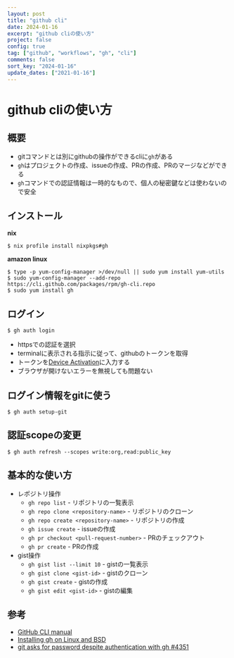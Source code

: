 ```yaml
---
layout: post
title: "github cli"
date: 2024-01-16
excerpt: "github cliの使い方"
project: false
config: true
tag: ["github", "workflows", "gh", "cli"]
comments: false
sort_key: "2024-01-16"
update_dates: ["2021-01-16"]
---
```


# github cliの使い方

## 概要
 - gitコマンドとは別にgithubの操作ができるcliに`gh`がある
 - `gh`はプロジェクトの作成、issueの作成、PRの作成、PRのマージなどができる
 - `gh`コマンドでの認証情報は一時的なもので、個人の秘密鍵などは使わないので安全

## インストール

**nix**
```console
$ nix profile install nixpkgs#gh
```

**amazon linux**
```console
$ type -p yum-config-manager >/dev/null || sudo yum install yum-utils
$ sudo yum-config-manager --add-repo https://cli.github.com/packages/rpm/gh-cli.repo
$ sudo yum install gh
```

## ログイン

```console
$ gh auth login
```
  - httpsでの認証を選択
  - terminalに表示される指示に従って、githubのトークンを取得
  - トークンを[Device Activation](https://github.com/login/device/)に入力する
  - ブラウザが開けないエラーを無視しても問題ない

## ログイン情報をgitに使う

```console
$ gh auth setup-git
```

## 認証scopeの変更

```console
$ gh auth refresh --scopes write:org,read:public_key
```

## 基本的な使い方
 - レポジトリ操作
   - `gh repo list` - リポジトリの一覧表示
   - `gh repo clone <repository-name>` - リポジトリのクローン
   - `gh repo create <repository-name>` - リポジトリの作成
   - `gh issue create` - issueの作成
   - `gh pr checkout <pull-request-number>` - PRのチェックアウト
   - `gh pr create` - PRの作成
 - gist操作
   - `gh gist list --limit 10` - gistの一覧表示
   - `gh gist clone <gist-id>` - gistのクローン
   - `gh gist create` - gistの作成
   - `gh gist edit <gist-id>` - gistの編集

## 参考
 - [GitHub CLI manual](https://cli.github.com/manual/)
 - [Installing gh on Linux and BSD](https://github.com/cli/cli/blob/trunk/docs/install_linux.md)
 - [git asks for password despite authentication with gh #4351](https://github.com/cli/cli/issues/4351)
